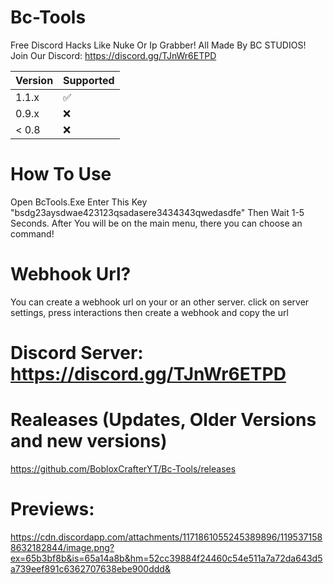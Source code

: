 # Bc-Tools
Free Discord Hacks Like Nuke Or Ip Grabber! All Made By BC STUDIOS! Join Our Discord: https://discord.gg/TJnWr6ETPD

| Version | Supported          |
| ------- | ------------------ |
| 1.1.x   | :white_check_mark: |          |
| 0.9.x   | :x: |
| < 0.8   | :x:                |

# How To Use
Open BcTools.Exe Enter This Key "bsdg23aysdwae423123qsadasere3434343qwedasdfe" Then Wait 1-5 Seconds. After You will be on the main menu, there you can choose an command!

# Webhook Url?
You can create a webhook url on your or an other server. click on server settings, press interactions then create a webhook and copy the url

# Discord Server: https://discord.gg/TJnWr6ETPD

# Realeases (Updates, Older Versions and new versions)
https://github.com/BobloxCrafterYT/Bc-Tools/releases

# Previews:

https://cdn.discordapp.com/attachments/1171861055245389896/1195371588632182844/image.png?ex=65b3bf8b&is=65a14a8b&hm=52cc39884f24460c54e511a7a72da643d5a739eef891c6362707638ebe900ddd&
